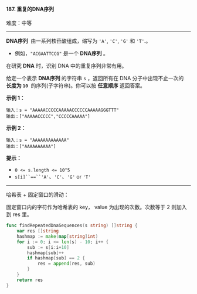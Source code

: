 #### 187. 重复的DNA序列

难度：中等

---

 **DNA序列**  由一系列核苷酸组成，缩写为 `'A'`, `'C'`, `'G'` 和 `'T'`.。

*   例如，`"ACGAATTCCG"` 是一个  **DNA序列**  。

在研究  **DNA**  时，识别 DNA 中的重复序列非常有用。

给定一个表示  **DNA序列**  的字符串 `s` ，返回所有在 DNA 分子中出现不止一次的  **长度为 `10`**  的序列(子字符串)。你可以按  **任意顺序**  返回答案。

 **示例 1：** 

```
输入：s = "AAAAACCCCCAAAAACCCCCCAAAAAGGGTTT"
输出：["AAAAACCCCC","CCCCCAAAAA"]
```

 **示例 2：** 

```
输入：s = "AAAAAAAAAAAAA"
输出：["AAAAAAAAAA"]
```

 **提示：** 

*   `0 <= s.length <= 10^5`
*   `s[i]``==``'A'`、`'C'`、`'G'` or `'T'`

---
哈希表 + 固定窗口的滑动：

固定窗口内的字符作为哈希表的 key， value 为出现的次数。次数等于 2 则加入到 res 里。

```Go
func findRepeatedDnaSequences(s string) []string {
    var res []string
    hashmap := make(map[string]int)
    for i := 0; i <= len(s) - 10; i++ {
        sub := s[i:i+10]
        hashmap[sub]++
        if hashmap[sub] == 2 {
            res = append(res, sub)
        }
    }
    return res
}
```